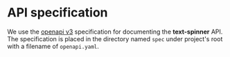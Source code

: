 # API specification

We use the [openapi v3](https://www.openapis.org/) specification for documenting the **text-spinner** API. The specification is placed in the directory named `spec` under project's root with a filename of `openapi.yaml`.
